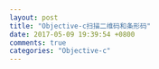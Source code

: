 ```yaml
---
layout: post
title: "Objective-c扫描二维码和条形码"
date: 2017-05-09 19:39:54 +0800
comments: true
categories: "Objective-c"
---
```

